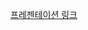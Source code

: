 [프레젠테이션 링크](https://docs.google.com/presentation/d/e/2PACX-1vQbOYKttCA4tE80H85SvYREegkdndirSIZ0FIP8kKzTM4lOA-SMAaHzp2rN7r903Pjs1Lf_nUSezvRc/pub?start=true&loop=true&delayms=3000)
